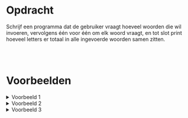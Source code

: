 # <b>Opdracht</b>
Schrijf een programma dat de gebruiker vraagt hoeveel woorden die wil invoeren, vervolgens één voor één om elk woord vraagt, en tot slot print hoeveel letters er totaal in alle ingevoerde woorden samen zitten.

<br>
<br>

# <b>Voorbeelden</b>

<details markup="1"><summary>Voorbeeld 1</summary>
### Invoer
```console?lang=python
3
appel
banaan
kers
```

### Uitvoer
```console?lang=python
De som van het aantal letters in de woorden is 15.
```
</details>

<details markup="1"><summary>Voorbeeld 2</summary>
### Invoer
```console?lang=python
2
hallo
wereld
```

### Uitvoer
```console?lang=python
De som van het aantal letters in de woorden is 11.
```
</details>

<details markup="1"><summary>Voorbeeld 3</summary>
### Invoer
```console?lang=python
4
kreeft
hond
olifant
vos
```

### Uitvoer
```console?lang=python
De som van het aantal letters in de woorden is 20.
```
</details>